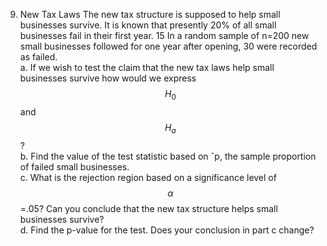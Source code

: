 9. New Tax Laws The new tax structure is supposed to help small businesses survive. It is known that presently 20% of all small businesses fail in their first year. 15 In a  random sample of n=200 new small businesses followed
for one year after opening, 30 were recorded as failed.  
a. If we wish to test the claim that the new tax laws help small businesses survive how would we express $$H_0$$ and $$H_a$$ ?  
b. Find the value of the test statistic based on ˆp, the sample proportion of failed small businesses.  
c. What is the rejection region based on a significance level of $$\alpha$$ =.05? Can you conclude that the new tax structure helps small businesses survive?  
d. Find the p-value for the test. Does your conclusion in part c change?  
